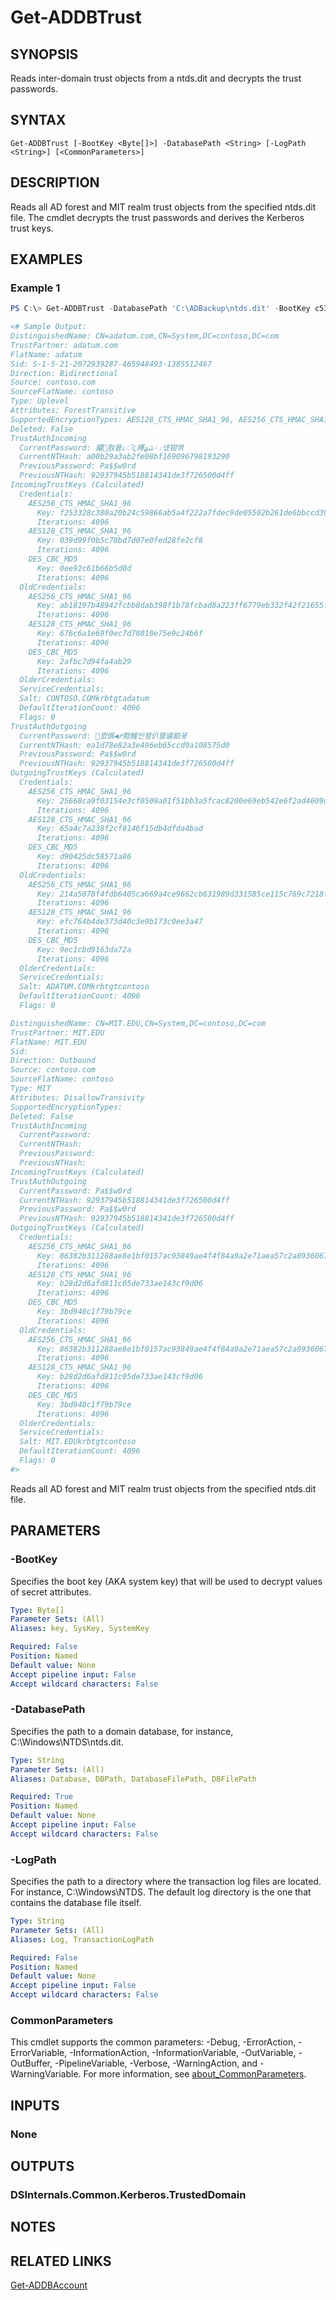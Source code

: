 ﻿---
external help file: DSInternals.PowerShell.dll-Help.xml
Module Name: DSInternals
online version: https://github.com/MichaelGrafnetter/DSInternals/blob/master/Documentation/PowerShell/Get-ADDBTrust.md
schema: 2.0.0
---

# Get-ADDBTrust

## SYNOPSIS
Reads inter-domain trust objects from a ntds.dit and decrypts the trust passwords.

## SYNTAX

```
Get-ADDBTrust [-BootKey <Byte[]>] -DatabasePath <String> [-LogPath <String>] [<CommonParameters>]
```

## DESCRIPTION
Reads all AD forest and MIT realm trust objects from the specified ntds.dit file.
The cmdlet decrypts the trust passwords and derives the Kerberos trust keys.

## EXAMPLES

### Example 1
```powershell
PS C:\> Get-ADDBTrust -DatabasePath 'C:\ADBackup\ntds.dit' -BootKey c53a1d6ce3b391432863073cea763915

<# Sample Output:
DistinguishedName: CN=adatum.com,CN=System,DC=contoso,DC=com
TrustPartner: adatum.com
FlatName: adatum
Sid: S-1-5-21-2072939287-465948493-1385512467
Direction: Bidirectional
Source: contoso.com
SourceFlatName: contoso
Type: Uplevel
Attributes: ForestTransitive
SupportedEncryptionTypes: AES128_CTS_HMAC_SHA1_96, AES256_CTS_HMAC_SHA1_96
Deleted: False
TrustAuthIncoming
  CurrentPassword: 鑵׶肞뚙ᝑ꣤ς搏ﴲᛍ⨾녰钳맦
  CurrentNTHash: a00b29a3ab2fe08bf169096798193290
  PreviousPassword: Pa$$w0rd
  PreviousNTHash: 92937945b518814341de3f726500d4ff
IncomingTrustKeys (Calculated)
  Credentials:
    AES256_CTS_HMAC_SHA1_96
      Key: f253328c380a20b24c59866ab5a4f222a7fdec9de05502b261de6bbccd392da9
      Iterations: 4096
    AES128_CTS_HMAC_SHA1_96
      Key: 039d99f0b5c78bd7d07e0fed28fe2cf8
      Iterations: 4096
    DES_CBC_MD5
      Key: 0ee92c61b66b5d0d
      Iterations: 4096
  OldCredentials:
    AES256_CTS_HMAC_SHA1_96
      Key: ab18197b48942fcbb8dab398f1b78fcbad8a223ff6779eb332f42f21655f5aa0
      Iterations: 4096
    AES128_CTS_HMAC_SHA1_96
      Key: 676c6a1e69f0ec7d78010e75e9c24b6f
      Iterations: 4096
    DES_CBC_MD5
      Key: 2afbc7d94fa4ab29
      Iterations: 4096
  OlderCredentials:
  ServiceCredentials:
  Salt: CONTOSO.COMkrbtgtadatum
  DefaultIterationCount: 4096
  Flags: 0
TrustAuthOutgoing
  CurrentPassword: 쩘僞◀ꝵ黠鯹안꽾仈퍯䢥鉑꾲
  CurrentNTHash: ea1d78e82a3e496eb65ccd9a108575d0
  PreviousPassword: Pa$$w0rd
  PreviousNTHash: 92937945b518814341de3f726500d4ff
OutgoingTrustKeys (Calculated)
  Credentials:
    AES256_CTS_HMAC_SHA1_96
      Key: 25668ca9f03154e3cf0509a01f51bb3a5fcac8200e69eb542e6f2ad4609d39ce
      Iterations: 4096
    AES128_CTS_HMAC_SHA1_96
      Key: 65a4c7a238f2cf8146f15db4dfda4bad
      Iterations: 4096
    DES_CBC_MD5
      Key: d90425dc58571a86
      Iterations: 4096
  OldCredentials:
    AES256_CTS_HMAC_SHA1_96
      Key: 214a5078f4fdb6405ca669a4ce9662cb631989d331585ce115c769c7218f6583
      Iterations: 4096
    AES128_CTS_HMAC_SHA1_96
      Key: efc764b4de373d40c3e9b173c0ee3a47
      Iterations: 4096
    DES_CBC_MD5
      Key: 9ec1cbd9163da72a
      Iterations: 4096
  OlderCredentials:
  ServiceCredentials:
  Salt: ADATUM.COMkrbtgtcontoso
  DefaultIterationCount: 4096
  Flags: 0

DistinguishedName: CN=MIT.EDU,CN=System,DC=contoso,DC=com
TrustPartner: MIT.EDU
FlatName: MIT.EDU
Sid:
Direction: Outbound
Source: contoso.com
SourceFlatName: contoso
Type: MIT
Attributes: DisallowTransivity
SupportedEncryptionTypes:
Deleted: False
TrustAuthIncoming
  CurrentPassword:
  CurrentNTHash:
  PreviousPassword:
  PreviousNTHash:
IncomingTrustKeys (Calculated)
TrustAuthOutgoing
  CurrentPassword: Pa$$w0rd
  CurrentNTHash: 92937945b518814341de3f726500d4ff
  PreviousPassword: Pa$$w0rd
  PreviousNTHash: 92937945b518814341de3f726500d4ff
OutgoingTrustKeys (Calculated)
  Credentials:
    AES256_CTS_HMAC_SHA1_96
      Key: 86382b311288ae8e1bf0157ac93849ae4f4f84a9a2e71aea57c2a8936067f486
      Iterations: 4096
    AES128_CTS_HMAC_SHA1_96
      Key: b28d2d6afd811c05de733ae143cf9d06
      Iterations: 4096
    DES_CBC_MD5
      Key: 3bd940c1f79b79ce
      Iterations: 4096
  OldCredentials:
    AES256_CTS_HMAC_SHA1_96
      Key: 86382b311288ae8e1bf0157ac93849ae4f4f84a9a2e71aea57c2a8936067f486
      Iterations: 4096
    AES128_CTS_HMAC_SHA1_96
      Key: b28d2d6afd811c05de733ae143cf9d06
      Iterations: 4096
    DES_CBC_MD5
      Key: 3bd940c1f79b79ce
      Iterations: 4096
  OlderCredentials:
  ServiceCredentials:
  Salt: MIT.EDUkrbtgtcontoso
  DefaultIterationCount: 4096
  Flags: 0
#>
```

Reads all AD forest and MIT realm trust objects from the specified ntds.dit file.

## PARAMETERS

### -BootKey
Specifies the boot key (AKA system key) that will be used to decrypt values of secret attributes.

```yaml
Type: Byte[]
Parameter Sets: (All)
Aliases: key, SysKey, SystemKey

Required: False
Position: Named
Default value: None
Accept pipeline input: False
Accept wildcard characters: False
```

### -DatabasePath
Specifies the path to a domain database, for instance, C:\Windows\NTDS\ntds.dit.

```yaml
Type: String
Parameter Sets: (All)
Aliases: Database, DBPath, DatabaseFilePath, DBFilePath

Required: True
Position: Named
Default value: None
Accept pipeline input: False
Accept wildcard characters: False
```

### -LogPath
Specifies the path to a directory where the transaction log files are located. For instance, C:\Windows\NTDS. The default log directory is the one that contains the database file itself.

```yaml
Type: String
Parameter Sets: (All)
Aliases: Log, TransactionLogPath

Required: False
Position: Named
Default value: None
Accept pipeline input: False
Accept wildcard characters: False
```

### CommonParameters
This cmdlet supports the common parameters: -Debug, -ErrorAction, -ErrorVariable, -InformationAction, -InformationVariable, -OutVariable, -OutBuffer, -PipelineVariable, -Verbose, -WarningAction, and -WarningVariable. For more information, see [about_CommonParameters](http://go.microsoft.com/fwlink/?LinkID=113216).

## INPUTS

### None

## OUTPUTS

### DSInternals.Common.Kerberos.TrustedDomain

## NOTES

## RELATED LINKS

[Get-ADDBAccount](Get-ADDBAccount.md)

